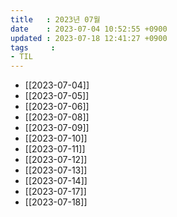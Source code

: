```yaml
---
title   : 2023년 07월
date    : 2023-07-04 10:52:55 +0900
updated : 2023-07-18 12:41:27 +0900
tags     : 
- TIL
---
```

- [[2023-07-04]]
- [[2023-07-05]]
- [[2023-07-06]]
- [[2023-07-08]]
- [[2023-07-09]]
- [[2023-07-10]]
- [[2023-07-11]]
- [[2023-07-12]]
- [[2023-07-13]]
- [[2023-07-14]]
- [[2023-07-17]]
- [[2023-07-18]]
